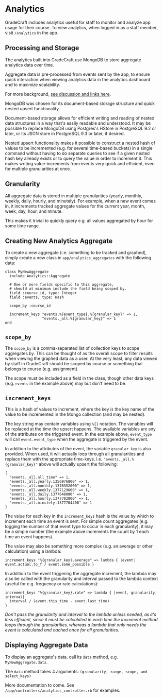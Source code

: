 # Analytics

GradeCraft includes analytics useful for staff to monitor and analyze
app usage for their course. To view analytics, when logged in as a staff
member, visit `/analytics` in the app.

## Processing and Storage

The analytics built into GradeCraft use MongoDB to store aggregate
analytics data over time.

Aggregate data is pre-processed from events sent by the app, to ensure
quick interaction when viewing analytics data in the analytics dashboard
and to maximize scalability.

For more background, [see discussion and links
here](https://github.com/UM-USElab/gradecraft-development/issues/108).

MongoDB was chosen for its document-based storage structure and quick
nested upsert functionality.

Document-based storage allows for efficient
writing and reading of nested data structures in a way that's easily
readable and understood. It may be possible to replace MongoDB using
Postgres's HStore in PostgreSQL 9.2 or later, or its JSON store in
PostgreSQL 9.3 or later, if desired.

Nested upsert functionality makes it possible to construct a nested hash
of values to be incremented (e.g. for several time-based buckets) in a
single command without having to do separate queries to see if a given
nested hash key already exists or to query the value in order to
increment it. This makes writing value-increments from events very quick
and efficient, even for multiple granularities at once.

## Granularity

All aggregate data is stored in multiple granularities (yearly, monthly,
weekly, daily, hourly, and minutely). For example, when a new event
comes in, it increments tracked aggregate values for the current year,
month, week, day, hour, and minute.

This makes it trivial to quickly query e.g. all values aggregated by
hour for some time range.

## Creating New Analytics Aggregate

To create a new aggregate (i.e. something to be tracked and graphed),
simply create a new class in `app/analytics_aggregates` with the
following data:

```
class MyNewAggregate
  include Analytics::Aggregate
 
  # One or more fields specific to this aggregate,
  # should at minimum include the field being scoped by.
  field :course_id, type: Integer 
  field :events, type: Hash
  
  scope_by :course_id             

  increment_keys "events.%{event_type}.%{granular_key}" => 1,
                 "events._all.%{granular_key}" => 1
end
```

## `scope_by`

The `scope_by` is a comma-separated list of collection keys to scope
aggregates by. This can be thought of as the overall scope to filter
results when viewing the graphed data as a user. At the very least, any
data viewed by staff in GradeCraft should be scoped by course or
something that belongs to course (e.g. assignment).

The scope must be included as a field in the class, though other data
keys (e.g. `events` in the example above) may but don't need to be.

## `increment_keys`

This is a hash of values to increment, where the key is the key name of
the value to be incremented in the Mongo collection (and may be nested).

The key string may contain variables using `%{}` notation. The variables
will be replaced at the time the upsert happens. The available variables
are any of the attributes on the triggered event. In the example above,
`event_type` will call `event.event_type` when the aggregate is
triggered by the event.

In addition to the attributes of the event, the variable `granular_key`
is also provided. When used, it will actually loop through all
granularities and replace them with the appropriate time-keys. I.e.
`"events._all.%{granular_key}"` above will actually upsert the
following:

```
{
  "events._all.all_time" => 1,
  "events._all.yearly.1356976800" => 1,
  "events._all.monthly.1376352000" => 1,
  "events._all.weekly.1377129600" => 1,
  "events._all.daily.1377648000" => 1,
  "events._all.hourly.1377702000" => 1,
  "events._all.minutely.1377704400" => 1
}
```

The value for each key in the `increment_keys` hash is the value by
which to increment each time an event is sent. For simple count
aggregates (e.g. logging the number of that event type to occur in each
granularity), it may be a simple number (the example above increments
the count by 1 each time an event happens).

The value may also be something more complex (e.g. an average or other
calculation) using a lambda:

```
increment_keys "%{granular_key}.average" => lambda { |event| event.actual.to_f / event.some_possible }
```

In addition to the event triggering the aggregate increment, the lambda
may also be called with the granularity and interval passed to the
lambda context (useful for e.g. frequency or rate calculations):

```
increment_keys "%{granular_key}.rate" => lambda { |event, granularity, interval|
  interval / (event.this_time - event.last_time)
}
```

*Don't pass the granularity and interval to the lambda unless needed, as
 it's less efficient, since it must be calculated in each time the
 increment method loops through the granularities, whereas a lambda that
 only needs the event is calculated and cached once for all 
 granularities.*

## Displaying Aggregate Data

To display an aggregate's data, call its `data` method, e.g.
`MyNewAggregate.data`.

The `data` method takes 4 arguments:
`(granularity, range, scope, and select_keys)`

More documentation to come. See
`/app/controllers/analytics_controller.rb` for examples.
